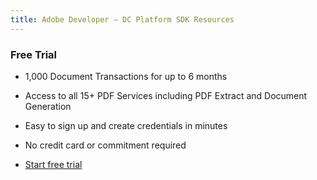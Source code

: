 ```yaml
---
title: Adobe Developer — DC Platform SDK Resources
---
```


<TextBlock slots="heading" width="100%" theme="light"  alignment="yes"  className="py-0 text-align-left border-right div-p-0 left-content link linking pricing-h2" />

### Free Trial

<TextBlock slots="text" width="100%" theme="light"  alignment="yes" paddingTop="5" paddingBottom='5' className="py-0 list-points border-right div-p-0 left-content"/>

- 1,000 Document Transactions for up to 6 months

- Access to all 15+ PDF Services including PDF Extract and Document Generation

- Easy to sign up and create credentials in minutes

- No credit card or commitment required

<TextBlock slots="buttons" width="100%" theme="light"  alignment="yes" paddingTop="5" paddingBottom='5' primaryOutline className="pb-1 border-right left-Contact div-p-0 left-content"  />

- [Start free trial](https://documentservices.adobe.com/dc-integration-creation-app-cdn/main.html?api=pdf-services-api)
